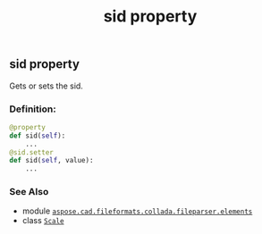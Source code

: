 ﻿---
title: sid property
second_title: Aspose.CAD for Python via .NET API References
description: 
type: docs
weight: 30
url: /aspose.cad.fileformats.collada.fileparser.elements/scale/sid/
is_root: false
---

## sid property


Gets or sets the sid.
### Definition:
```python
@property
def sid(self):
    ...
@sid.setter
def sid(self, value):
    ...
```

### See Also
* module [`aspose.cad.fileformats.collada.fileparser.elements`](../../)
* class [`Scale`](/cad/python-net/aspose.cad.fileformats.collada.fileparser.elements/scale)
